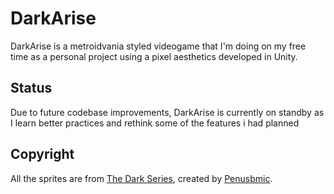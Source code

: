 
# DarkArise

DarkArise is a metroidvania styled videogame that I'm doing on my free time as a personal project using a pixel aesthetics developed in Unity.


## Status

Due to future codebase improvements, DarkArise is currently on standby as I learn better practices and rethink some of the features i had planned

## Copyright

All the sprites are from [The Dark Series](https://itch.io/c/1748382/all-of-the-dark-series-patreon-tier-2-series-click-here), created by [Penusbmic](https://penusbmic.itch.io/).
